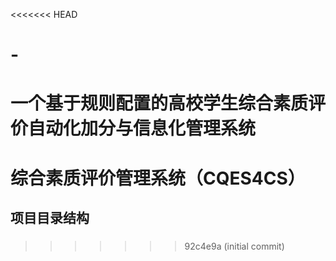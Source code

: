 <<<<<<< HEAD
# -
一个基于规则配置的高校学生综合素质评价自动化加分与信息化管理系统
=======
# 综合素质评价管理系统（CQES4CS）
## 项目目录结构
### 
>>>>>>> 92c4e9a (initial commit)

